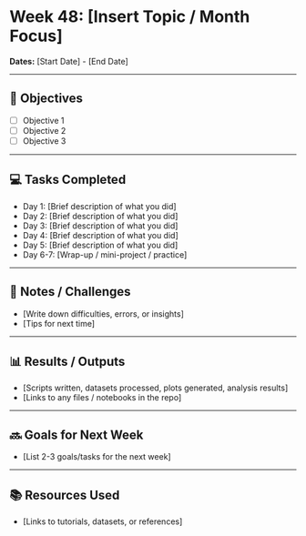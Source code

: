 # Week 48: [Insert Topic / Month Focus]

**Dates:** [Start Date] - [End Date]

---

## 🎯 Objectives
- [ ] Objective 1
- [ ] Objective 2
- [ ] Objective 3

---

## 💻 Tasks Completed
- Day 1: [Brief description of what you did]
- Day 2: [Brief description of what you did]
- Day 3: [Brief description of what you did]
- Day 4: [Brief description of what you did]
- Day 5: [Brief description of what you did]
- Day 6-7: [Wrap-up / mini-project / practice]

---

## 📝 Notes / Challenges
- [Write down difficulties, errors, or insights]
- [Tips for next time]

---

## 📊 Results / Outputs
- [Scripts written, datasets processed, plots generated, analysis results]
- [Links to any files / notebooks in the repo]

---

## 🔜 Goals for Next Week
- [List 2-3 goals/tasks for the next week]

---

## 📚 Resources Used
- [Links to tutorials, datasets, or references]

